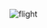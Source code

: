 ![flight](https://user-images.githubusercontent.com/90146636/155007829-ccbc68fa-dfa9-47c1-88b6-f3830975d3b2.gif)
